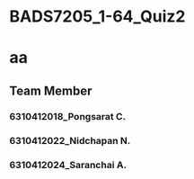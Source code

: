 # BADS7205_1-64_Quiz2
# aa
## Team Member
### 6310412018_Pongsarat C.
### 6310412022_Nidchapan N.
### 6310412024_Saranchai A.
